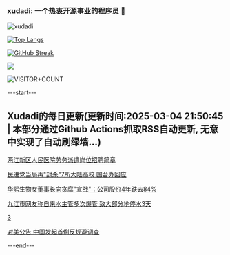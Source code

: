 ### xudadi: 一个热衷开源事业的程序员 👋

![xudadi](https://github-readme-stats-git-masterorgs-github-readme-stats-team.vercel.app/api?username=xudadi)

[![Top Langs](https://github-readme-stats.vercel.app/api/top-langs/?username=xudadi)](https://github.com/anuraghazra/github-readme-stats)

[![GitHub Streak](https://streak-stats.demolab.com?user=xudadi&locale=zh_Hans)](https://git.io/streak-stats)

![](https://raw.githubusercontent.com/xudadi/xudadi/main/assets/github-contribution-grid-snake.svg)

![VISITOR+COUNT](https://komarev.com/ghpvc/?username=xudadi&label=VISITOR+COUNT)


---start---

## Xudadi的每日更新(更新时间:2025-03-04 21:50:45 | 本部分通过Github Actions抓取RSS自动更新, 无意中实现了自动刷绿墙...)

[两江新区人民医院劳务派遣岗位招聘简章](https://www.gongkaoleida.com/article/2308893)

[民进党当局再"封杀"7所大陆高校 国台办回应](https://m.163.com/news/article/JPR058OC000189PS.html)

[华熙生物女董事长向贪腐"宣战"：公司股价4年跌去84%](https://m.163.com/news/article/JPQPUNL20512B07B.html)

[九江市网友称自来水主管多次爆管 致大部分地停水3天](https://m.163.com/news/article/JPQUHF2105561G0D.html)

[3](https://m.163.com/touch/news/sub/domestic)

[对美公告 中国发起首例反规避调查](https://m.163.com/news/article/JPQUBVOK000189PS.html)

---end---
